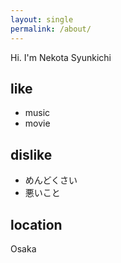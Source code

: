 ```yaml
---
layout: single
permalink: /about/
---
```


Hi. I'm Nekota Syunkichi

## like
- music
- movie


## dislike
- めんどくさい
- 悪いこと


## location
Osaka

